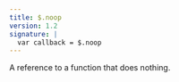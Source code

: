 ```yaml
---
title: $.noop
version: 1.2
signature: |
  var callback = $.noop
---
```


A reference to a function that does nothing.
